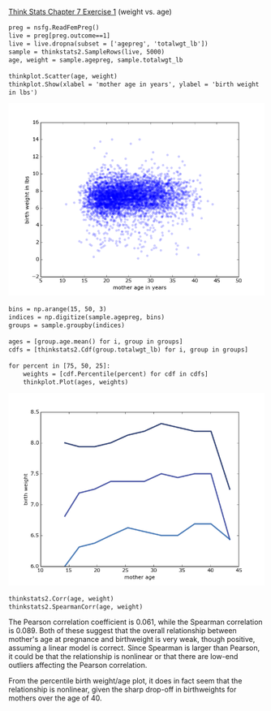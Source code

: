 [Think Stats Chapter 7 Exercise 1](http://greenteapress.com/thinkstats2/html/thinkstats2008.html#toc70) (weight vs. age)


    preg = nsfg.ReadFemPreg()
    live = preg[preg.outcome==1]
    live = live.dropna(subset = ['agepreg', 'totalwgt_lb'])
    sample = thinkstats2.SampleRows(live, 5000)
    age, weight = sample.agepreg, sample.totalwgt_lb

    thinkplot.Scatter(age, weight)
    thinkplot.Show(xlabel = 'mother age in years', ylabel = 'birth weight in lbs')

![ageweightscatter](/img/ageweightscatter.png)


    bins = np.arange(15, 50, 3)
    indices = np.digitize(sample.agepreg, bins)
    groups = sample.groupby(indices)

    ages = [group.age.mean() for i, group in groups]
    cdfs = [thinkstats2.Cdf(group.totalwgt_lb) for i, group in groups]

    for percent in [75, 50, 25]:
        weights = [cdf.Percentile(percent) for cdf in cdfs]
        thinkplot.Plot(ages, weights)

![ageweightpercentiles](/img/ageweightpercentile.png)

    thinkstats2.Corr(age, weight)
    thinkstats2.SpearmanCorr(age, weight)

The Pearson correlation coefficient is 0.061, while the Spearman correlation is 0.089. Both of these suggest that the overall relationship between mother's age at pregnance and birthweight is very weak, though positive, assuming a linear model is correct. Since Spearman is larger than Pearson, it could be that the relationship is nonlinear or that there are low-end outliers affecting the Pearson correlation.

From the percentile birth weight/age plot, it does in fact seem that the relationship is nonlinear, given the sharp drop-off in birthweights for mothers over the age of 40.
